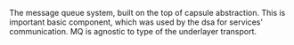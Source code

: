 The message queue system, built on the top of capsule abstraction. This is important basic component, which was used by the dsa for services' communication. MQ is agnostic to type of the underlayer transport.